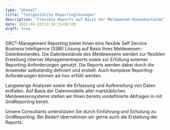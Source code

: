 ```yaml
---
type: "phase2"
title: "Toolgestützte Reportinglösungen"
description: "Flexible Reports auf Basis der Meldewesen-Datenbestände"
date: 2022-04-26T13:38:11+02:00
draft: true
---
```


GRC²-Management Reporting bietet Ihnen eine flexible Self Service Business Intelligence (SSBI) Lösung auf Basis Ihres Meldewesen-Datenbestandes. Die Datenbestände des Meldewesens werden zur flexiblen Erstellung interner Managementreports sowie zur Erfüllung externer Reporting-Anforderungen genutzt. Die Reports werden dabei durch die Anwender selbständig definiert und erstellt. Auch komplexe Reporting-Anforderungen können ad-hoc erfüllt werden.

Langwierige Analysen sowie die Erfassung und Aufbereitung von Daten entfallen. Auf Basis der Datenmodelle aller marktüblichen Meldewesensysteme stellen wir Ihnen bereits vordefinierte Abfragen in mit GridReporting bereit.

Unsere Consultants unterstützen Sie durch Einführung und Schulung zu GridReporting. Bei Bedarf übernehmen wir gerne auch die Erstellung der Reports.